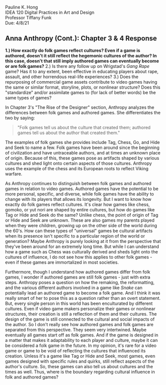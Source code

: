 Pauline K. Hong  
IDEA 120 Digital Practices in Art and Design  
Professor Tiffany Funk  
Due: 4/8/21

## Anna Anthropy (Cont.): Chapter 3 & 4 Response

**1.) How exactly do folk games reflect cultures? Even if a game is authored, doesn't it still reflect the hegemonic cultures of the author? In this case, doesn't that still imply authored games can eventually become or are folk games?**
2.) Is there any follow up on Wrigstad's *Gang Rape* game? Has it to any extent, been effective in educating players about rape, assault, and other horrendous real-life experiences?
3.) Does the repurposing of commercial game assets contribute to video games having the same or similar format, storyline, plots, or nonlinear structure? Does this "standardize" and/or assimilate games to (for lack of better words) be the same types of games?

In Chapter 3's "The Rise of the Designer" section, Anthropy analyzes the differences between folk games and authored games. She differentiates the two by saying:
> "Folk games tell us about the culture that created them; authored games tell us about the author that created them."

The examples of folk games she provides include Tag, Chess, Go, and Hide and Seek to name a few. Folk games have been around since the beginning of civilization and have untraceable authors, and at times an unknown place of origin. Because of this, these games pose as artifacts shaped by various cultures and shed light onto certain aspects of those cultures. Anthropy uses the example of the chess and its European roots to reflect Viking warfare.

As Anthropy continues to distinguish between folk games and authored games in relation to video games. Authored games have the potential to be more personal, specific, and diverse, while folk games have the ability to change with its players that allows its longevity. But I want to know how exactly do folk games reflect cultures. It's clear how games like chess, gomoko, or yut nori are shaped by entire cultures, but how do games like Tag or Hide and Seek do the same? Unlike chess, the point of origin of Tag or Hide and Seek are unknown. These are also games my parents played when they were children, growing up on the other side of the world during the 60's. How can these types of "universal" games be cultural artifacts when its presence isn't specific to a particular region of the world or generation? Maybe Anthropy is purely looking at it from the perspective that they've been around for an extremely long time. But while I can understand how a game such as Chess was culturally derived and sheds light onto the cultures of influence, I do not see how this applies to other folk games - even if these games are immortalized in most societies.

Furthermore, though I understand how authored games differ from folk games, I wonder if authored games are still folk games - just with extra steps. Anthropy poses a question on how the remaking, the reformatting, and the various different authors involved in a game like *Snake* can potentially lead an authored game to become a folk game. And I think it was really smart of her to pose this as a question rather than an overt statement. But, every single person in this world has been enculturated by different cultures. Even if video game makers personalize their games or nonlinear structures, their creation is still a reflection of them and their cultures. The design of the game is still connected to the cultural and social impacts of the author. So I don't really see how authored games and folk games are separated from this perspective. They seem very intertwined. Maybe eventually all games start off as folk games. And if the game is designed in a matter that makes it adaptability to each player and culture, maybe it can be considered a folk game in the future. In my opinion, it's rare for a video game or game to be void of reflecting the cultures that influenced its creation. Unless it's a game like Tag or Hide and Seek, most games, even games designed with specific rules and quirks, still reflect aspects of the author's culture. So, these games can also tell us about cultures and the times as well. Thus, where is the boundary regarding cultural influence in folk and authored games?
